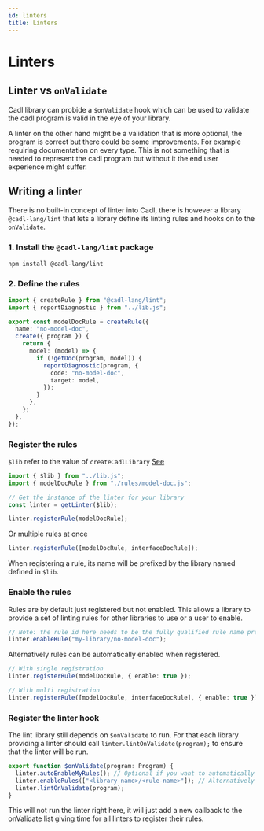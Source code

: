 ```yaml
---
id: linters
title: Linters
---
```


# Linters

## Linter vs `onValidate`

Cadl library can probide a `$onValidate` hook which can be used to validate the cadl program is valid in the eye of your library.

A linter on the other hand might be a validation that is more optional, the program is correct but there could be some improvements. For example requiring documentation on every type. This is not something that is needed to represent the cadl program but without it the end user experience might suffer.

## Writing a linter

There is no built-in concept of linter into Cadl, there is however a library `@cadl-lang/lint` that lets a library define its linting rules and hooks on to the `onValidate`.

### 1. Install the `@cadl-lang/lint` package

```bash
npm install @cadl-lang/lint
```

### 2. Define the rules

```ts
import { createRule } from "@cadl-lang/lint";
import { reportDiagnostic } from "../lib.js";

export const modelDocRule = createRule({
  name: "no-model-doc",
  create({ program }) {
    return {
      model: (model) => {
        if (!getDoc(program, model)) {
          reportDiagnostic(program, {
            code: "no-model-doc",
            target: model,
          });
        }
      },
    };
  },
});
```

### Register the rules

`$lib` refer to the value of `createCadlLibrary` [See](./basics.md#4-create-libts)

```ts
import { $lib } from "../lib.js";
import { modelDocRule } from "./rules/model-doc.js";

// Get the instance of the linter for your library
const linter = getLinter($lib);

linter.registerRule(modelDocRule);
```

Or multiple rules at once

```ts
linter.registerRule([modelDocRule, interfaceDocRule]);
```

When registering a rule, its name will be prefixed by the library named defined in `$lib`.

### Enable the rules

Rules are by default just registered but not enabled. This allows a library to provide a set of linting rules for other libraries to use or a user to enable.

```ts
// Note: the rule id here needs to be the fully qualified rule name prefixed with `<libraryname>/`
linter.enableRule("my-library/no-model-doc");
```

Alternatively rules can be automatically enabled when registered.

```ts
// With single registration
linter.registerRule(modelDocRule, { enable: true });

// With multi registration
linter.registerRule([modelDocRule, interfaceDocRule], { enable: true });
```

### Register the linter hook

The lint library still depends on `$onValidate` to run. For that each library providing a linter should call `linter.lintOnValidate(program);` to ensure that the linter will be run.

```ts
export function $onValidate(program: Program) {
  linter.autoEnableMyRules(); // Optional if you want to automatically enable your rules
  linter.enableRules(["<library-name>/<rule-name>"]); // Alternatively enable rules explicitly. Must be the rule fully qualified name.
  linter.lintOnValidate(program);
}
```

This will not run the linter right here, it will just add a new callback to the onValidate list giving time for all linters to register their rules.
